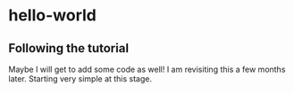 # hello-world
## Following the tutorial
Maybe I will get to add some code as well!
I am revisiting this a few months later.  Starting very simple at this stage.
